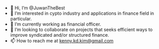- 👋 Hi, I’m @JuwanTheBest
- 👀 I’m interested in cypto industry and applications in finance field in particular.
- 🌱 I’m currently working as financial officer.
- 💞️ I’m looking to collaborate on projects that seeks efficient ways to improve syndicated and/or structured finance.
- 📫 How to reach me at kenny.kd.kim@gmail.com

<!---
JuwanTheBest/JuwanTheBest is a ✨ special ✨ repository because its `README.md` (this file) appears on your GitHub profile.
You can click the Preview link to take a look at your changes.
--->
